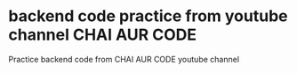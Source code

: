# backend code practice from youtube channel CHAI AUR CODE

Practice backend code from CHAI AUR CODE youtube channel
